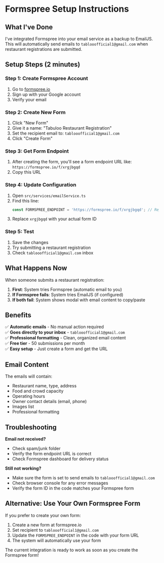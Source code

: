 # Formspree Setup Instructions

## What I've Done
I've integrated Formspree into your email service as a backup to EmailJS. This will automatically send emails to `tablooofficial1@gmail.com` when restaurant registrations are submitted.

## Setup Steps (2 minutes)

### Step 1: Create Formspree Account
1. Go to [formspree.io](https://formspree.io/)
2. Sign up with your Google account
3. Verify your email

### Step 2: Create New Form
1. Click "New Form"
2. Give it a name: "Tabuloo Restaurant Registration"
3. Set the recipient email to: `tablooofficial1@gmail.com`
4. Click "Create Form"

### Step 3: Get Form Endpoint
1. After creating the form, you'll see a form endpoint URL like: `https://formspree.io/f/xrgjbgqd`
2. Copy this URL

### Step 4: Update Configuration
1. Open `src/services/emailService.ts`
2. Find this line:
   ```typescript
   const FORMSPREE_ENDPOINT = 'https://formspree.io/f/xrgjbgqd'; // Replace with your Formspree form ID
   ```
3. Replace `xrgjbgqd` with your actual form ID

### Step 5: Test
1. Save the changes
2. Try submitting a restaurant registration
3. Check `tablooofficial1@gmail.com` inbox

## What Happens Now

When someone submits a restaurant registration:

1. **First**: System tries Formspree (automatic email to you)
2. **If Formspree fails**: System tries EmailJS (if configured)
3. **If both fail**: System shows modal with email content to copy/paste

## Benefits

✅ **Automatic emails** - No manual action required  
✅ **Goes directly to your inbox** - `tablooofficial1@gmail.com`  
✅ **Professional formatting** - Clean, organized email content  
✅ **Free tier** - 50 submissions per month  
✅ **Easy setup** - Just create a form and get the URL  

## Email Content

The emails will contain:
- Restaurant name, type, address
- Food and crowd capacity
- Operating hours
- Owner contact details (email, phone)
- Images list
- Professional formatting

## Troubleshooting

**Email not received?**
- Check spam/junk folder
- Verify the form endpoint URL is correct
- Check Formspree dashboard for delivery status

**Still not working?**
- Make sure the form is set to send emails to `tablooofficial1@gmail.com`
- Check browser console for any error messages
- Verify the form ID in the code matches your Formspree form

## Alternative: Use Your Own Formspree Form

If you prefer to create your own form:
1. Create a new form at formspree.io
2. Set recipient to `tablooofficial1@gmail.com`
3. Update the `FORMSPREE_ENDPOINT` in the code with your form URL
4. The system will automatically use your form

The current integration is ready to work as soon as you create the Formspree form!
